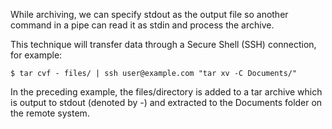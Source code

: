 <!-- title: stdin and stdout with tar -->
<!-- tags: scripting makesite SSH -->

While archiving, we can specify stdout as the output file so another command
in a pipe can read it as stdin and process the archive.

This technique will transfer data through a Secure Shell (SSH) connection, for
example:

    $ tar cvf - files/ | ssh user@example.com "tar xv -C Documents/"

In the preceding example, the files/directory is added to a tar archive which
is output to stdout (denoted by -) and extracted to the Documents folder on
the remote system.
